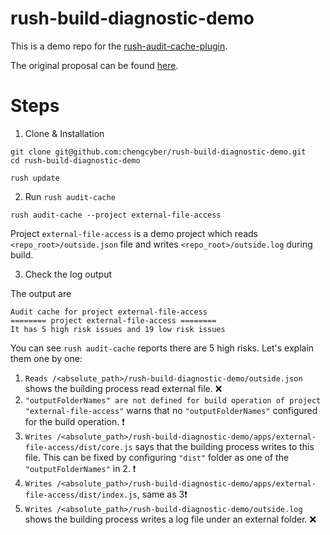 # rush-build-diagnostic-demo

This is a demo repo for the [rush-audit-cache-plugin](https://www.npmjs.com/package/rush-audit-cache-plugin).

The original proposal can be found [here](https://github.com/bytesfriends/rush-plugins/blob/main/rush-plugins/rush-audit-cache-plugin/docs/proposal-for-rush-build-diagnostic-tool.md).


# Steps

1. Clone & Installation

```
git clone git@github.com:chengcyber/rush-build-diagnostic-demo.git
cd rush-build-diagnostic-demo

rush update
```

2. Run `rush audit-cache`

```
rush audit-cache --project external-file-access
```

Project `external-file-access` is a demo project which reads `<repo_root>/outside.json` file and writes `<repo_root>/outside.log` during build.

3. Check the log output

The output are

```
Audit cache for project external-file-access
======== project external-file-access ========
It has 5 high risk issues and 19 low risk issues
```

You can see `rush audit-cache` reports there are 5 high risks. Let's explain them one by one:
1. `Reads /<absolute_path>/rush-build-diagnostic-demo/outside.json` shows the building process read external file. ❌
2. `"outputFolderNames" are not defined for build operation of project "external-file-access"` warns that no `"outputFolderNames"` configured for the build operation. ❗️
3. `Writes /<absolute_path>/rush-build-diagnostic-demo/apps/external-file-access/dist/core.js` says that the building process writes to this file. This can be fixed by configuring `"dist"` folder as one of the `"outputFolderNames"` in 2. ❗️
4. `Writes /<absolute_path>/rush-build-diagnostic-demo/apps/external-file-access/dist/index.js`, same as 3❗️
5. `Writes /<absolute_path>/rush-build-diagnostic-demo/outside.log` shows the building process writes a log file under an external folder. ❌
